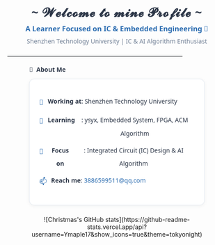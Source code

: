 <h1 align="center" style="font-family: 'Segoe UI', sans-serif; color: #2d3748; letter-spacing: 1px; margin-bottom: 8px;">~  𝓦𝓮𝓵𝓬𝓸𝓶𝓮 𝓽𝓸 𝓶𝓲𝓷𝓮 𝓟𝓻𝓸𝓯𝓲𝓵𝓮  ~</h1>
<div align="center" style="margin-bottom: 24px;">
  <h3 style="font-family: 'Segoe UI', sans-serif; color: #2b6cb0; margin: 8px 0; font-weight: 600;">
    A Learner Focused on IC & Embedded Engineering 🚀
  </h3>
  <p style="font-family: 'Segoe UI', sans-serif; color: #718096; margin: 0; font-size: 14px;">
    Shenzhen Technology University | IC & AI Algorithm Enthusiast
  </p>
</div>

<!-- 装饰分隔线 -->
<div align="center" style="margin: 16px 0; width: 80%; max-width: 600px;">
  <hr style="border: none; border-top: 1px solid #e2e8f0; border-radius: 5px;" />
</div>

<div align="center" style="width: 80%; max-width: 600px; margin: 0 auto;">
  <!-- About Me 模块 -->
  <h4 style="font-family: 'Segoe UI', sans-serif; color: #2d3748; text-align: left; margin-bottom: 12px; display: flex; align-items: center;">
    📌 <span style="margin-left: 8px;">About Me</span>
  </h4>
  <div style="background-color: #ffffff; border: 1px solid #e2e8f0; border-radius: 12px; padding: 22px; box-shadow: 0 2px 8px rgba(0, 0, 0, 0.05); margin-bottom: 24px;">
    <ul style="list-style: none; padding: 0; line-height: 2.2; font-family: 'Segoe UI', sans-serif; color: #2d3748;">
      <li style="display: flex; align-items: flex-start; margin-bottom: 8px;">
        <span style="color: #2b6cb0; margin-right: 10px; font-size: 16px;">🔭</span>
        <strong style="color: #2d3748;">Working at</strong>: Shenzhen Technology University
      </li>
      <li style="display: flex; align-items: flex-start; margin-bottom: 8px;">
        <span style="color: #2b6cb0; margin-right: 10px; font-size: 16px;">🌱</span>
        <strong style="color: #2d3748;">Learning</strong>: ysyx, Embedded System, FPGA, ACM Algorithm
      </li>
      <li style="display: flex; align-items: flex-start; margin-bottom: 8px;">
        <span style="color: #2b6cb0; margin-right: 10px; font-size: 16px;">🤔</span>
        <strong style="color: #2d3748;">Focus on</strong>: Integrated Circuit (IC) Design & AI Algorithm
      </li>
      <li style="display: flex; align-items: flex-start;">
        <span style="color: #2b6cb0; margin-right: 10px; font-size: 16px;">📫</span>
        <strong style="color: #2d3748;">Reach me</strong>: 
        <a href="mailto:1145676148@qq.com" style="color: #2b6cb0; text-decoration: none; margin-left: 4px;">
          3886599511@qq.com
        </a>
      </li>
    </ul>
  </div>
![Christmas's GitHub stats](https://github-readme-stats.vercel.app/api?username=Ymaple17&show_icons=true&theme=tokyonight)
